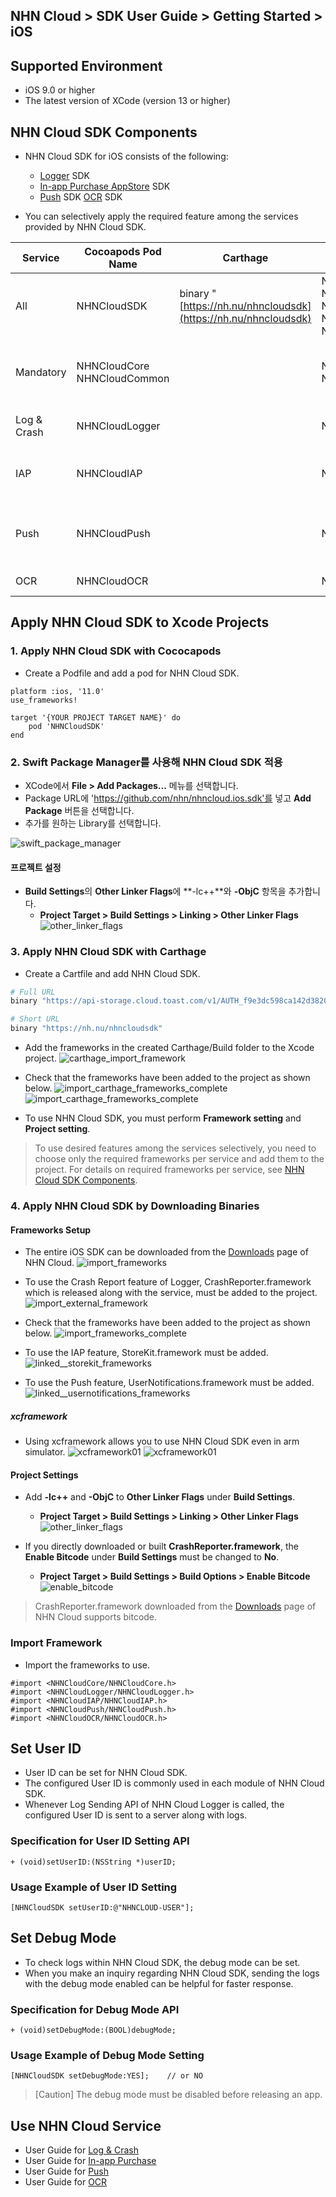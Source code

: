 ## NHN Cloud > SDK User Guide > Getting Started > iOS

## Supported Environment

* iOS 9.0 or higher
* The latest version of XCode (version 13 or higher)

## NHN Cloud SDK Components

* NHN Cloud SDK for iOS consists of the following:
    * [Logger](./log-collector-ios) SDK
    * [In-app Purchase AppStore](./iap-ios) SDK
    * [Push](./push-ios) SDK
     [OCR](./creditcard-recognizer-ios) SDK

* You can selectively apply the required feature among the services provided by NHN Cloud SDK.

| Service | Cocoapods Pod Name | Carthage | Framework | Deployment Target | Dependency | Build Settings |
| --- | --- | --- | --- | --- | --- | --- |
| All | NHNCloudSDK | binary "[https://nh.nu/nhncloudsdk](https://nh.nu/nhncloudsdk) | NHNCloudCore.framework<br>NHNCloudCommon.framework<br>NHNCloudLogger.framework<br>NHNCloudIAP.framework<br>NHNCloudPush.framework |  |  |  |
| Mandatory | NHNCloudCore<br>NHNCloudCommon |  | NHNCloudCore.framework<br>NHNCloudCommon.framework | 9.0 |  | OTHER\_LDFLAGS = (<br>"-ObjC",<br>"-lc++"<br>); |
| Log & Crash | NHNCloudLogger |  | NHNCloudLogger.framework | 9.0 | [External & Optional]<br>\* CrashReporter.framework (NHNCloud) |  |
| IAP | NHNCloudIAP |  | NHNCloudIAP.framework | 9.0 | \* StoreKit.framework<br><br>[Optional]<br>\* libsqlite3.tdb |  |
| Push | NHNCloudPush |  | NHNCloudPush.framework | 9.0 | \* UserNotifications.framework<br><br>[Optional]<br>\* PushKit.framework |  |
| OCR | NHNCloudOCR |  | NHNCloudOCR.framework | 11.0 | \* Vision.framework<br>\* AVFoundation.framework |  |

## Apply NHN Cloud SDK to Xcode Projects

### 1. Apply NHN Cloud SDK with Cococapods

* Create a Podfile and add a pod for NHN Cloud SDK.

```podspec
platform :ios, '11.0'
use_frameworks!

target '{YOUR PROJECT TARGET NAME}' do
    pod 'NHNCloudSDK'
end
```

### 2. Swift Package Manager를 사용해 NHN Cloud SDK 적용

* XCode에서 **File > Add Packages...** 메뉴를 선택합니다.
* Package URL에 'https://github.com/nhn/nhncloud.ios.sdk'를 넣고 **Add Package** 버튼을 선택합니다.
* 추가를 원하는 Library를 선택합니다.

![swift_package_manager](https://static.toastoven.net/toastcloud/sdk/ios/swiftpackagemanager01.png)

#### 프로젝트 설정

* **Build Settings**의 **Other Linker Flags**에 **-lc++**와 **-ObjC** 항목을 추가합니다.
    * **Project Target > Build Settings > Linking > Other Linker Flags**
![other_linker_flags](https://static.toastoven.net/toastcloud/sdk/ios/overview_settings_flags_202206.png)

### 3. Apply NHN Cloud SDK with Carthage

* Create a Cartfile and add NHN Cloud SDK.

```sh
# Full URL
binary "https://api-storage.cloud.toast.com/v1/AUTH_f9e3dc598ca142d3820e1c19343d5428/carthage/NHNCloudSDK.json"

# Short URL
binary "https://nh.nu/nhncloudsdk"
```

* Add the frameworks in the created Carthage/Build folder to the Xcode project.
![carthage_import_framework](https://static.toastoven.net/toastcloud/sdk/ios/carthage01_202206.png)

* Check that the frameworks have been added to the project as shown below.
![import_carthage_frameworks_complete](https://static.toastoven.net/toastcloud/sdk/ios/carthage02_202206.png)
![import_carthage_frameworks_complete](https://static.toastoven.net/toastcloud/sdk/ios/carthage03_202206.png)

* To use NHN Cloud SDK, you must perform **Framework setting** and **Project setting**.

> To use desired features among the services selectively, you need to choose only the required frameworks per service and add them to the project.
> For details on required frameworks per service, see [NHN Cloud SDK Components](./getting-started-ios/#toast-sdk).

### 4. Apply NHN Cloud SDK by Downloading Binaries

#### Frameworks Setup

* The entire iOS SDK can be downloaded from the [Downloads](../../../Download/#toast-sdk) page of NHN Cloud.
![import_frameworks](https://static.toastoven.net/toastcloud/sdk/ios/overview_import_frameworks_folder_202206.png)

* To use the Crash Report feature of Logger, CrashReporter.framework which is released along with the service, must be added to the project.
![import_external_framework](https://static.toastoven.net/toastcloud/sdk/ios/overview_import_external_folder_202206.png)

* Check that the frameworks have been added to the project as shown below.
![import_frameworks_complete](https://static.toastoven.net/toastcloud/sdk/ios/overview_import_complete_folder_202206.png)

* To use the IAP feature, StoreKit.framework must be added.
![linked__storekit_frameworks](https://static.toastoven.net/toastcloud/sdk/ios/overview_link_frameworks_StoreKit_202206.png)

* To use the Push feature, UserNotifications.framework must be added.
![linked__usernotifications_frameworks](https://static.toastoven.net/toastcloud/sdk/ios/overview_link_frameworks_UserNotifications_202206.png)

##### xcframework
* Using xcframework allows you to use NHN Cloud SDK even in arm simulator.
![xcframework01](https://static.toastoven.net/toastcloud/sdk/ios/xcframework01_202206.png)
![xcframework01](https://static.toastoven.net/toastcloud/sdk/ios/xcframework02_202206.png)

#### Project Settings

* Add **-lc++** and **-ObjC** to **Other Linker Flags** under **Build Settings**.
    * **Project Target > Build Settings > Linking > Other Linker Flags**
![other_linker_flags](https://static.toastoven.net/toastcloud/sdk/ios/overview_settings_flags_202206.png)

* If you directly downloaded or built **CrashReporter.framework**, the **Enable Bitcode** under **Build Settings** must be changed to **No**.
    * **Project Target > Build Settings > Build Options > Enable Bitcode**
![enable_bitcode](https://static.toastoven.net/toastcloud/sdk/ios/overview_settings_flags_202206.png)
> CrashReporter.framework downloaded from the [Downloads](../../../Download/#toast-sdk) page of NHN Cloud supports bitcode.

### Import Framework

* Import the frameworks to use.

```objc
#import <NHNCloudCore/NHNCloudCore.h>
#import <NHNCloudLogger/NHNCloudLogger.h>
#import <NHNCloudIAP/NHNCloudIAP.h>
#import <NHNCloudPush/NHNCloudPush.h>
#import <NHNCloudOCR/NHNCloudOCR.h>
```

## Set User ID

* User ID can be set for NHN Cloud SDK.
* The configured User ID is commonly used in each module of NHN Cloud SDK.
* Whenever Log Sending API of NHN Cloud Logger is called, the configured User ID is sent to a server along with logs.

### Specification for User ID Setting API

```objc
+ (void)setUserID:(NSString *)userID;
```

### Usage Example of User ID Setting

```objc
[NHNCloudSDK setUserID:@"NHNCLOUD-USER"];
```
## Set Debug Mode

* To check logs within NHN Cloud SDK, the debug mode can be set.
* When you make an inquiry regarding NHN Cloud SDK, sending the logs with the debug mode enabled can be helpful for faster response.

### Specification for Debug Mode API


```objc
+ (void)setDebugMode:(BOOL)debugMode;
```

### Usage Example of Debug Mode Setting

```objc
[NHNCloudSDK setDebugMode:YES];    // or NO
```

> [Caution] The debug mode must be disabled before releasing an app.

## Use NHN Cloud Service

* User Guide for [Log & Crash](./log-collector-ios)
* User Guide for [In-app Purchase](./iap-ios)
* User Guide for [Push](./push-ios)
* User Guide for [OCR](./creditcard-recognizer-ios)
